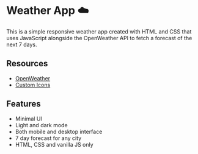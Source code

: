 # Weather App ☁️

This is a simple responsive weather app created with HTML and CSS that uses JavaScript alongside the OpenWeather API to fetch a forecast of the next 7 days.

## Resources

- [OpenWeather](https://openweathermap.org/)
- [Custom Icons](https://github.com/matiassingers/awesome-readme)

## Features

- Minimal UI
- Light and dark mode
- Both mobile and desktop interface
- 7 day forecast for any city
- HTML, CSS and vanilla JS only
